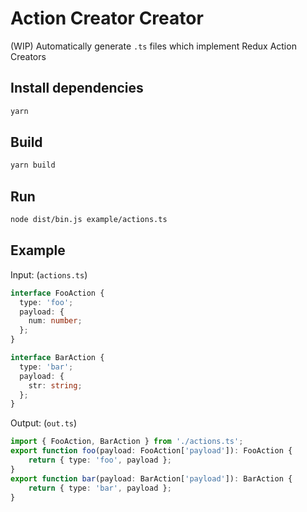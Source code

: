 # Action Creator Creator

(WIP) Automatically generate `.ts` files which implement Redux Action Creators

## Install dependencies

```bash
yarn
```

## Build

```bash
yarn build
```

## Run

```bash
node dist/bin.js example/actions.ts
```

## Example

Input: (`actions.ts`)

```typescript
interface FooAction {
  type: 'foo';
  payload: {
    num: number;
  };
}

interface BarAction {
  type: 'bar';
  payload: {
    str: string;
  };
}
```

Output: (`out.ts`)

```typescript
import { FooAction, BarAction } from './actions.ts';
export function foo(payload: FooAction['payload']): FooAction {
    return { type: 'foo', payload };
}
export function bar(payload: BarAction['payload']): BarAction {
    return { type: 'bar', payload };
}
```
